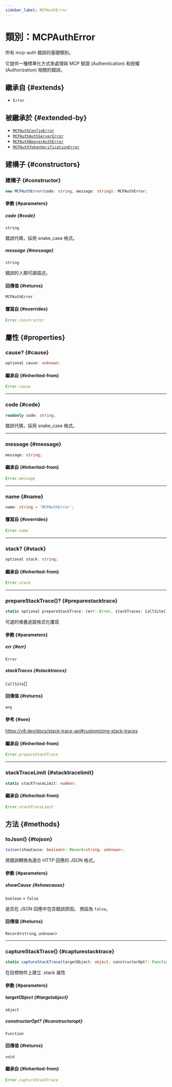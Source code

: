 ```yaml
---
sidebar_label: MCPAuthError
---
```


# 類別：MCPAuthError

所有 mcp-auth 錯誤的基礎類別。

它提供一種標準化方式來處理與 MCP 驗證 (Authentication) 和授權 (Authorization) 相關的錯誤。

## 繼承自 {#extends}

- `Error`

## 被繼承於 {#extended-by}

- [`MCPAuthConfigError`](/references/js/classes/MCPAuthConfigError.md)
- [`MCPAuthAuthServerError`](/references/js/classes/MCPAuthAuthServerError.md)
- [`MCPAuthBearerAuthError`](/references/js/classes/MCPAuthBearerAuthError.md)
- [`MCPAuthTokenVerificationError`](/references/js/classes/MCPAuthTokenVerificationError.md)

## 建構子 {#constructors}

### 建構子 {#constructor}

```ts
new MCPAuthError(code: string, message: string): MCPAuthError;
```

#### 參數 {#parameters}

##### code {#code}

`string`

錯誤代碼，採用 snake_case 格式。

##### message {#message}

`string`

錯誤的人類可讀描述。

#### 回傳值 {#returns}

`MCPAuthError`

#### 覆寫自 {#overrides}

```ts
Error.constructor
```

## 屬性 {#properties}

### cause? {#cause}

```ts
optional cause: unknown;
```

#### 繼承自 {#inherited-from}

```ts
Error.cause
```

***

### code {#code}

```ts
readonly code: string;
```

錯誤代碼，採用 snake_case 格式。

***

### message {#message}

```ts
message: string;
```

#### 繼承自 {#inherited-from}

```ts
Error.message
```

***

### name {#name}

```ts
name: string = 'MCPAuthError';
```

#### 覆寫自 {#overrides}

```ts
Error.name
```

***

### stack? {#stack}

```ts
optional stack: string;
```

#### 繼承自 {#inherited-from}

```ts
Error.stack
```

***

### prepareStackTrace()? {#preparestacktrace}

```ts
static optional prepareStackTrace: (err: Error, stackTraces: CallSite[]) => any;
```

可選的堆疊追蹤格式化覆寫

#### 參數 {#parameters}

##### err {#err}

`Error`

##### stackTraces {#stacktraces}

`CallSite`[]

#### 回傳值 {#returns}

`any`

#### 參考 {#see}

https://v8.dev/docs/stack-trace-api#customizing-stack-traces

#### 繼承自 {#inherited-from}

```ts
Error.prepareStackTrace
```

***

### stackTraceLimit {#stacktracelimit}

```ts
static stackTraceLimit: number;
```

#### 繼承自 {#inherited-from}

```ts
Error.stackTraceLimit
```

## 方法 {#methods}

### toJson() {#tojson}

```ts
toJson(showCause: boolean): Record<string, unknown>;
```

將錯誤轉換為適合 HTTP 回應的 JSON 格式。

#### 參數 {#parameters}

##### showCause {#showcause}

`boolean` = `false`

是否在 JSON 回應中包含錯誤原因。
預設為 `false`。

#### 回傳值 {#returns}

`Record`\<`string`, `unknown`\>

***

### captureStackTrace() {#capturestacktrace}

```ts
static captureStackTrace(targetObject: object, constructorOpt?: Function): void;
```

在目標物件上建立 .stack 屬性

#### 參數 {#parameters}

##### targetObject {#targetobject}

`object`

##### constructorOpt? {#constructoropt}

`Function`

#### 回傳值 {#returns}

`void`

#### 繼承自 {#inherited-from}

```ts
Error.captureStackTrace
```
